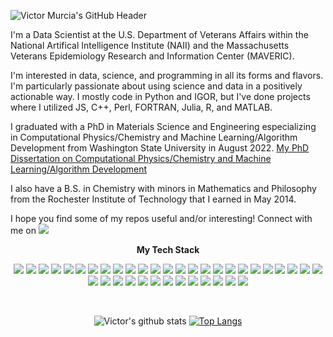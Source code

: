 ![Victor Murcia's GitHub Header](https://capsule-render.vercel.app/api?type=venom&height=200&text=Victor%20Murcia&fontSize=70&color=0:8871e5,100:b678c4&stroke=b678c4)

I'm a Data Scientist at the U.S. Department of Veterans Affairs within the National Artifical Intelligence Institute (NAII) and the Massachusetts Veterans Epidemiology Research and Information Center (MAVERIC).

I'm interested in data, science, and programming in all its forms and flavors. I'm particularly passionate about using science and data in a positively actionable way. I mostly code in Python and IGOR, but I've done projects where I utilized JS, C++, Perl, FORTRAN, Julia, R, and MATLAB.

I graduated with a PhD in Materials Science and Engineering especializing in Computational Physics/Chemistry and Machine Learning/Algorithm Development from Washington State University in August 2022. [My PhD Dissertation on Computational Physics/Chemistry and Machine Learning/Algorithm Development](https://www.proquest.com/docview/2731807103?pq-origsite=gscholar&fromopenview=true)

I also have a B.S. in Chemistry with minors in Mathematics and Philosophy from the Rochester Institute of Technology that I earned in May 2014. 

I hope you find some of my repos useful and/or interesting! Connect with me on <a href="https://www.linkedin.com/in/vmmr5596/" target="_blank"><img src="https://img.shields.io/badge/LinkedIn-0A66C2?style=flat-square&logo=LinkedIn&logoColor=white"/></a>


<p align="center">
    <Strong>My Tech Stack</Strong><br>
</p>

<p align="center" display="inline-block">
    <img src="https://img.shields.io/badge/Python-14354C?style=for-the-badge&logo=python&logoColor=white">
    <img src="https://img.shields.io/badge/Linux-FCC624?style=for-the-badge&logo=linux&logoColor=black">
    <img src="https://img.shields.io/badge/R-276DC3?style=for-the-badge&logo=r&logoColor=white">
    <img src="https://img.shields.io/badge/Perl-39457E?style=for-the-badge&logo=perl&logoColor=white">
    <img src="https://img.shields.io/badge/PostgreSQL-316192?style=for-the-badge&logo=postgresql&logoColor=white">
    <img src="https://img.shields.io/badge/MySQL-00000F?style=for-the-badge&logo=mysql&logoColor=white">
    <img src="https://img.shields.io/badge/Amazon_AWS-232F3E?style=for-the-badge&logo=amazon-aws&logoColor=white">
    <img src="https://img.shields.io/badge/javascript-F7DF1E?style=for-the-badge&logo=javascript&logoColor=black">
    <img src="https://img.shields.io/badge/Powershell-2CA5E0?style=for-the-badge&logo=powershell&logoColor=white">
    <img src="https://img.shields.io/badge/Tableau-E97627?style=for-the-badge&logo=Tableau&logoColor=white">
    <img src="https://img.shields.io/badge/TensorFlow-FF6F00?style=for-the-badge&logo=tensorflow&logoColor=white">
    <img src="https://img.shields.io/badge/Weights_&_Biases-FFBE00?style=for-the-badge&logo=WeightsAndBiases&logoColor=white">
    <img src="https://img.shields.io/badge/GitHub_Actions-2088FF?style=for-the-badge&logo=github-actions&logoColor=white">
    <img src="https://img.shields.io/badge/Microsoft%20SQL%20Server-CC2927?style=for-the-badge&logo=microsoft%20sql%20server&logoColor=white">
    <img src="https://img.shields.io/badge/Databricks-FF3621?style=for-the-badge&logo=Databricks&logoColor=white">
    <img src="https://img.shields.io/badge/Colab-F9AB00?style=for-the-badge&logo=googlecolab&color=525252">
    <img src="https://img.shields.io/badge/Arduino_IDE-00979D?style=for-the-badge&logo=arduino&logoColor=white">
    <img src="https://img.shields.io/badge/Emacs-%237F5AB6.svg?&style=for-the-badge&logo=gnu-emacs&logoColor=white">
    <img src="https://img.shields.io/badge/Notepad++-90E59A.svg?style=for-the-badge&logo=notepad%2B%2B&logoColor=black">
    <img src="https://img.shields.io/badge/RStudio-75AADB?style=for-the-badge&logo=RStudio&logoColor=white">
    <img src="https://img.shields.io/badge/Visual_Studio_Code-0078D4?style=for-the-badge&logo=visual%20studio%20code&logoColor=white">
    <img src="https://img.shields.io/badge/GIT-E44C30?style=for-the-badge&logo=git&logoColor=white">
    <img src="https://img.shields.io/badge/css-1572B6?style=for-the-badge&logo=css3&logoColor=white">
    <img src="https://img.shields.io/badge/html-E34F26?style=for-the-badge&logo=html5&logoColor=white">
    <img src="https://img.shields.io/badge/spaCy-09A3D5?logo=spacy&logoColor=fff&style=for-the-badge">
    <img src="https://img.shields.io/badge/OpenCV-5C3EE8?logo=opencv&logoColor=fff&style=for-the-badge">
    <img src="https://img.shields.io/badge/C%2B%2B-00599C?logo=cplusplus&logoColor=fff&style=for-the-badge">
    <img src="https://img.shields.io/badge/Databricks-FF3621?logo=databricks&logoColor=fff&style=for-the-badge">
    <img src="https://img.shields.io/badge/SciPy-8CAAE6?logo=scipy&logoColor=fff&style=for-the-badge">
    <img src="https://img.shields.io/badge/scikit--learn-F7931E?logo=scikitlearn&logoColor=fff&style=for-the-badge">
    <img src="https://img.shields.io/badge/PyTorch-EE4C2C?logo=pytorch&logoColor=fff&style=for-the-badge">
    <img src="https://img.shields.io/badge/Jupyter-F37626?logo=jupyter&logoColor=fff&style=for-the-badge">
    <img src="https://img.shields.io/badge/pandas-150458?logo=pandas&logoColor=fff&style=for-the-badge">
    <img src="https://img.shields.io/badge/Polars-CD792C?logo=polars&logoColor=fff&style=for-the-badge">
    <img src="https://img.shields.io/badge/Dask-FC6E6B?logo=dask&logoColor=fff&style=for-the-badge">
    <img src="https://img.shields.io/badge/NVIDIA-76B900?logo=nvidia&logoColor=fff&style=for-the-badge">
    <img src="![AMD Badge](https://img.shields.io/badge/AMD-ED1C24?logo=amd&logoColor=fff&style=for-the-badge">
    <img src="https://img.shields.io/badge/Wolfram%20Mathematica-D10?logo=wolframmathematica&logoColor=fff&style=for-the-badge">
</p><br>

<div align=center>

![Victor's github stats](https://github-readme-stats.vercel.app/api?username=victormurcia&show_icons=true&theme=dracula&show=reviews,discussions_started,discussions_answered,prs_merged,prs_merged_percentage&rank_icon=github)
[![Top Langs](https://github-readme-stats-git-masterrstaa-rickstaa.vercel.app/api/top-langs/?username=victormurcia&theme=dracula&langs_count=15)](https://github.com/victormurcia/github-readme-stats)
